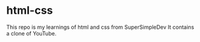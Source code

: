 # html-css
 This repo is my learnings of html and css from SuperSimpleDev
 It contains a clone of YouTube.
